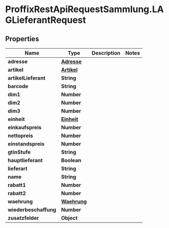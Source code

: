 # ProffixRestApiRequestSammlung.LAGLieferantRequest

## Properties
Name | Type | Description | Notes
------------ | ------------- | ------------- | -------------
**adresse** | [**Adresse**](Adresse.md) |  | 
**artikel** | [**Artikel**](Artikel.md) |  | 
**artikelLieferant** | **String** |  | 
**barcode** | **String** |  | 
**dim1** | **Number** |  | 
**dim2** | **Number** |  | 
**dim3** | **Number** |  | 
**einheit** | [**Einheit**](Einheit.md) |  | 
**einkaufspreis** | **Number** |  | 
**nettopreis** | **Number** |  | 
**einstandspreis** | **Number** |  | 
**gtinStufe** | **String** |  | 
**hauptlieferant** | **Boolean** |  | 
**lieferart** | **String** |  | 
**name** | **String** |  | 
**rabatt1** | **Number** |  | 
**rabatt2** | **Number** |  | 
**waehrung** | [**Waehrung**](Waehrung.md) |  | 
**wiederbeschaffung** | **Number** |  | 
**zusatzfelder** | **Object** |  | 


